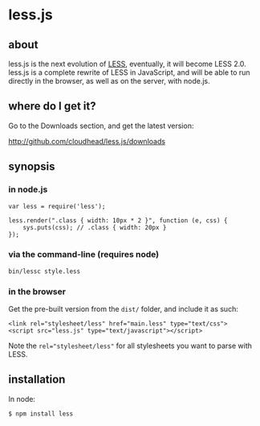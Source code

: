less.js
=======

about
-----

less.js is the next evolution of [LESS](http://lesscss.org), eventually, it will become LESS 2.0.
less.js is a complete rewrite of LESS in JavaScript, and will be able to run directly in the browser,
as well as on the server, with node.js.

where do I get it?
------------------

Go to the Downloads section, and get the latest version:

<http://github.com/cloudhead/less.js/downloads>

synopsis
--------

### in node.js

    var less = require('less');

    less.render(".class { width: 10px * 2 }", function (e, css) {
        sys.puts(css); // .class { width: 20px }
    });

### via the command-line (requires node)

    bin/lessc style.less

### in the browser

Get the pre-built version from the `dist/` folder, and include it as such:

    <link rel="stylesheet/less" href="main.less" type="text/css">
    <script src="less.js" type="text/javascript"></script>

Note the `rel="stylesheet/less"` for all stylesheets you want to parse with LESS.

installation
------------

In node:

    $ npm install less
